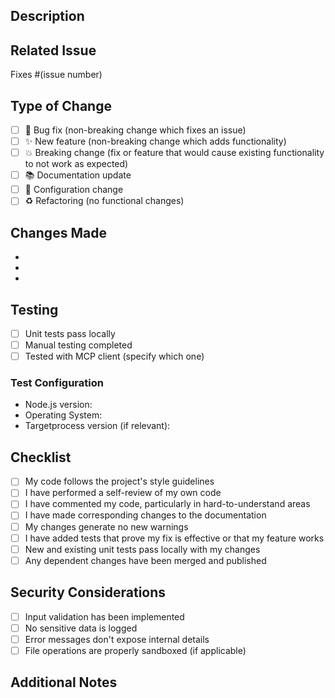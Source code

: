 ## Description

<!-- Provide a brief description of the changes in this PR -->

## Related Issue

<!-- Link to the issue this PR addresses, if applicable -->
Fixes #(issue number)

## Type of Change

<!-- Mark the relevant option with an "x" -->

- [ ] 🐛 Bug fix (non-breaking change which fixes an issue)
- [ ] ✨ New feature (non-breaking change which adds functionality)
- [ ] 💥 Breaking change (fix or feature that would cause existing functionality to not work as expected)
- [ ] 📚 Documentation update
- [ ] 🔧 Configuration change
- [ ] ♻️ Refactoring (no functional changes)

## Changes Made

<!-- List the specific changes made in this PR -->

- 
- 
- 

## Testing

<!-- Describe the tests you ran to verify your changes -->

- [ ] Unit tests pass locally
- [ ] Manual testing completed
- [ ] Tested with MCP client (specify which one)

### Test Configuration
- Node.js version:
- Operating System:
- Targetprocess version (if relevant):

## Checklist

<!-- Mark completed items with an "x" -->

- [ ] My code follows the project's style guidelines
- [ ] I have performed a self-review of my own code
- [ ] I have commented my code, particularly in hard-to-understand areas
- [ ] I have made corresponding changes to the documentation
- [ ] My changes generate no new warnings
- [ ] I have added tests that prove my fix is effective or that my feature works
- [ ] New and existing unit tests pass locally with my changes
- [ ] Any dependent changes have been merged and published

## Security Considerations

<!-- For features that handle user input or external data -->

- [ ] Input validation has been implemented
- [ ] No sensitive data is logged
- [ ] Error messages don't expose internal details
- [ ] File operations are properly sandboxed (if applicable)

## Additional Notes

<!-- Add any additional notes, concerns, or discussion points -->
